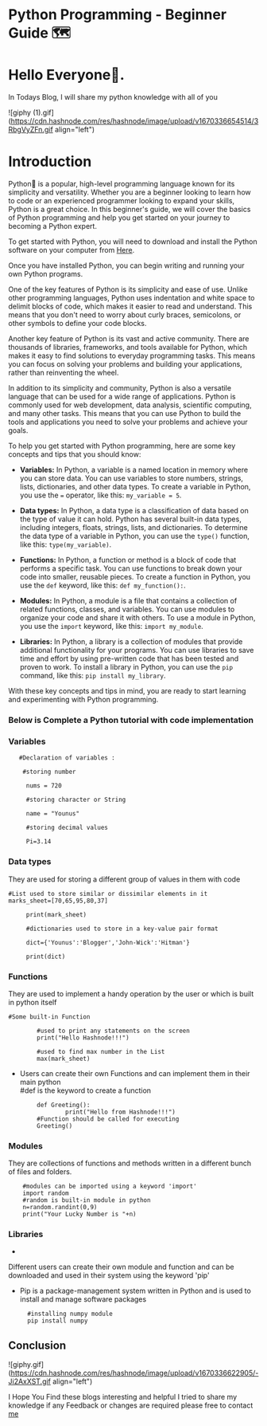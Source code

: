 # Python Programming - Beginner Guide 🗺️


# Hello Everyone👋.
 In Todays Blog, I will share my python knowledge with all of you


![giphy (1).gif](https://cdn.hashnode.com/res/hashnode/image/upload/v1670336654514/3RbgVyZFn.gif align="left")

# Introduction 
Python🐍 is a popular, high-level programming language known for its simplicity and versatility. Whether you are a beginner looking to learn how to code or an experienced programmer looking to expand your skills, Python is a great choice. In this beginner's guide, we will cover the basics of Python programming and help you get started on your journey to becoming a Python expert.

To get started with Python, you will need to download and install the Python software on your computer from [Here](https://www.python.org/).

Once you have installed Python, you can begin writing and running your own Python programs.

One of the key features of Python is its simplicity and ease of use. Unlike other programming languages, Python uses indentation and white space to delimit blocks of code, which makes it easier to read and understand. This means that you don't need to worry about curly braces, semicolons, or other symbols to define your code blocks.

Another key feature of Python is its vast and active community. There are thousands of libraries, frameworks, and tools available for Python, which makes it easy to find solutions to everyday programming tasks. This means you can focus on solving your problems and building your applications, rather than reinventing the wheel.

In addition to its simplicity and community, Python is also a versatile language that can be used for a wide range of applications. Python is commonly used for web development, data analysis, scientific computing, and many other tasks. This means that you can use Python to build the tools and applications you need to solve your problems and achieve your goals.

To help you get started with Python programming, here are some key concepts and tips that you should know:

*   **Variables:** In Python, a variable is a named location in memory where you can store data. You can use variables to store numbers, strings, lists, dictionaries, and other data types. To create a variable in Python, you use the `=` operator, like this: `my_variable = 5`.
    
*   **Data types:** In Python, a data type is a classification of data based on the type of value it can hold. Python has several built-in data types, including integers, floats, strings, lists, and dictionaries. To determine the data type of a variable in Python, you can use the `type()` function, like this: `type(my_variable)`.
    
*   **Functions:** In Python, a function or method is a block of code that performs a specific task. You can use functions to break down your code into smaller, reusable pieces. To create a function in Python, you use the `def` keyword, like this: `def my_function():`.
    
*   **Modules:** In Python, a module is a file that contains a collection of related functions, classes, and variables. You can use modules to organize your code and share it with others. To use a module in Python, you use the `import` keyword, like this: `import my_module`.
    
*   **Libraries:** In Python, a library is a collection of modules that provide additional functionality for your programs. You can use libraries to save time and effort by using pre-written code that has been tested and proven to work. To install a library in Python, you can use the `pip` command, like this: `pip install my_library`.
    

With these key concepts and tips in mind, you are ready to start learning and experimenting with Python programming.

###  Below is Complete a Python tutorial with code implementation

### Variables
    
       #Declaration of variables :
        
        #storing number
        
         nums = 720  
        
         #storing character or String
          
         name = "Younus" 
        
         #storing decimal values
        
         Pi=3.14


        
 ### Data types
They are used for storing a different group of values in them with code
        
   ```
#List used to store similar or dissimilar elements in it   marks_sheet=[70,65,95,80,37]
        
        print(mark_sheet)
        
        #dictionaries used to store in a key-value pair format
        
        dict={'Younus':'Blogger','John-Wick':'Hitman'}   
         
        print(dict)
```
        
###  Functions
They are used to implement a handy operation by the user or which is built in python itself  

```
#Some built-in Function
        
        #used to print any statements on the screen   
        print("Hello Hashnode!!!")   

        #used to find max number in the List   
        max(mark_sheet)
```
      
  
    
- Users can create their own Functions and can implement them in their main python  
        #def is the keyword to create a function   
```
        def Greeting():
                print("Hello from Hashnode!!!")   
        #Function should be called for executing   
        Greeting()
```
        
   
### Modules
They are collections of functions and methods written in a different bunch of files and folders.  

        #modules can be imported using a keyword 'import'   
        import random
        #random is built-in module in python   
        n=random.randint(0,9)
        print("Your Lucky Number is "+n)

### Libraries

    
- 
Different users can create their own module and function and can be downloaded and used in their system using the keyword 'pip'  

- Pip is a package-management system written in Python and is used to install and manage software packages  

        #installing numpy module   
        pip install numpy

        
## Conclusion

![giphy.gif](https://cdn.hashnode.com/res/hashnode/image/upload/v1670336622905/-Ji2AxXST.gif align="left")

I Hope You Find these blogs interesting and helpful I tried to share my knowledge if any Feedback or changes are required please free to contact [me](https://www.linkedin.com/in/younus-saberi/)